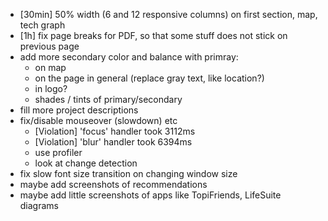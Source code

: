 - [30min] 50% width (6 and 12 responsive columns) on first section, map, tech graph
- [1h] fix page breaks for PDF, so that some stuff does not stick on previous page
- add more secondary color and balance with primray:
  - on map
  - on the page in general (replace gray text, like location?)
  - in logo?
  - shades / tints of primary/secondary
- fill more project descriptions
- fix/disable mouseover (slowdown) etc
  - [Violation] 'focus' handler took 3112ms
  - [Violation] 'blur' handler took 6394ms
  - use profiler
  - look at change detection
- fix slow font size transition on changing window size
- maybe add screenshots of recommendations
- maybe add little screenshots of apps like TopiFriends, LifeSuite diagrams
